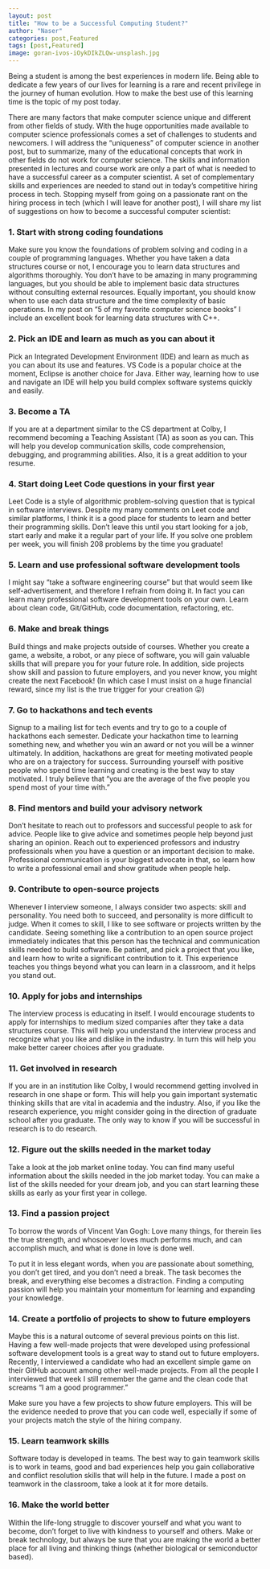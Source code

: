 ```yaml
---
layout: post
title: "How to be a Successful Computing Student?"
author: "Naser"
categories: post,Featured
tags: [post,Featured]
image: goran-ivos-iOykDIkZLQw-unsplash.jpg
---
```



Being a student is among the best experiences in modern life. Being able to dedicate a few years of our lives for learning is a rare and recent privilege in the journey of human evolution.  How to make the best use of this learning time is the topic of my post today.

There are many factors that make computer science unique and different from other fields of study.  With the huge opportunities made available to computer science professionals comes a set of challenges to students and newcomers.  I will address the “uniqueness” of computer science in another post, but to summarize, many of the educational concepts that work in other fields do not work for computer science.  The skills and information presented in lectures and course work are only a part of what is needed to have a successful career as a computer scientist.  A set of complementary skills and experiences are needed to stand out in today’s competitive hiring process in tech. Stopping myself from going on a passionate rant on the hiring process in tech (which I will leave for another post), I will share my list of suggestions on how to become a successful computer scientist:


### 1. Start with strong coding foundations
Make sure you know the foundations of problem solving and coding in a couple of programming languages.  Whether you have taken a data structures course or not, I encourage you to learn data structures and algorithms thoroughly.  You don’t have to be amazing in many programming languages, but you should be able to implement basic data structures without consulting external resources. Equally important, you should know when to use each data structure and the time complexity of basic operations.  In my post on “5 of my favorite computer science books” I include an excellent book for learning data structures with C++.


### 2. Pick an IDE and learn as much as you can about it 
Pick an Integrated Development Environment (IDE) and learn as much as you can about its use and features.  VS Code is a popular choice at the moment, Eclipse is another choice for Java.  Either way, learning how to use and navigate an IDE will help you build complex software systems quickly and easily.


### 3. Become a TA
If you are at a department similar to the CS department at Colby, I recommend becoming a Teaching Assistant (TA) as soon as you can.  This will help you develop communication skills, code comprehension, debugging, and programming abilities.  Also, it is a great addition to your resume.


### 4. Start doing Leet Code questions in your first year
Leet Code is a style of algorithmic problem-solving question that is typical in software interviews.  Despite my many comments on Leet code and similar platforms, I think it is a good place for students to learn and better their programming skills.  Don’t leave this until you start looking for a job, start early and make it a regular part of your life.  If you solve one problem per week, you will finish 208 problems by the time you graduate!


### 5. Learn and use professional software development tools
I might say “take a software engineering course” but that would seem like self-advertisement, and therefore I refrain from doing it.  In fact you can learn many professional software development tools on your own.  Learn about clean code, Git/GitHub, code documentation, refactoring, etc.


### 6. Make and break things
Build things and make projects outside of courses.  Whether you create a game, a website, a robot, or any piece of software, you will gain valuable skills that will prepare you for your future role.  In addition, side projects show skill and passion to future employers, and you never know, you might create the next Facebook! (In which case I must insist on a huge financial reward, since my list is the true trigger for your creation 😛)


### 7. Go to hackathons and tech events
Signup to a mailing list for tech events and try to go to a couple of hackathons each semester.  Dedicate your hackathon time to learning something new, and whether you win an award or not you will be a winner ultimately.  In addition, hackathons are great for meeting motivated people who are on a trajectory for success.   Surrounding yourself with positive people who spend time learning and creating is the best way to stay motivated.  I truly believe that “you are the average of the five people you spend most of your time with.”


### 8. Find mentors and build your advisory network
Don’t hesitate to reach out to professors and successful people to ask for advice.  People like to give advice and sometimes people help beyond just sharing an opinion.  Reach out to experienced professors and industry professionals when you have a question or an important decision to make.  Professional communication is your biggest advocate in that, so learn how to write a professional email and show gratitude when people help.


### 9. Contribute to open-source projects
Whenever I interview someone, I always consider two aspects: skill and personality.  You need both to succeed, and personality is more difficult to judge.  When it comes to skill, I like to see software or projects written by the candidate.  Seeing something like a contribution to an open source project immediately indicates that this person has the technical and communication skills needed to build software.  Be patient, and pick a project that you like, and learn how to write a significant contribution to it.  This experience teaches you things beyond what you can learn in a classroom, and it helps you stand out.  


### 10. Apply for jobs and internships
The interview process is educating in itself.  I would encourage students to apply for internships to medium sized companies after they take a data structures course.  This will help you understand the interview process and recognize what you like and dislike in the industry.  In turn this will help you make better career choices after you graduate.


### 11. Get involved in research
If you are in an institution like Colby, I would recommend getting involved in research in one shape or form.  This will help you gain important systematic thinking skills that are vital in academia and the industry.  Also, if you like the research experience, you might consider going in the direction of graduate school after you graduate.  The only way to know if you will be successful in research is to do research.


### 12. Figure out the skills needed in the market today
Take a look at the job market online today. You can find many useful information about the skills needed in the job market today.  You can make a list of the skills needed for your dream job, and you can start learning these skills as early as your first year in college.


### 13. Find a passion project
To borrow the words of Vincent Van Gogh: Love many things, for therein lies the true strength, and whosoever loves much performs much, and can accomplish much, and what is done in love is done well. 

To put it in less elegant words, when you are passionate about something, you don’t get tired, and you don’t need a break.  The task becomes the break, and everything else becomes a distraction.  Finding a computing passion will help you maintain your momentum for learning and expanding your knowledge.

### 14. Create a portfolio of projects to show to future employers
Maybe this is a natural outcome of several previous points on this list.  Having a few well-made projects that were developed using professional software development tools is a great way to stand out to future employers.  Recently, I interviewed a candidate who had an excellent simple game on their GitHub account among other well-made projects.  From all the people I interviewed that week I still remember the game and the clean code that screams “I am a good programmer.”

Make sure you have a few projects to show future employers.  This will be the evidence needed to prove that you can code well, especially if some of your projects match the style of the hiring company.


### 15. Learn teamwork skills
Software today is developed in teams.  The best way to gain teamwork skills is to work in teams, good and bad experiences help you gain collaborative and conflict resolution skills that will help in the future.  I made a post on teamwork in the classroom, take a look at it for more details. 


### 16. Make the world better
Within the life-long struggle to discover yourself and what you want to become, don’t forget to live with kindness to yourself and others.  Make or break technology, but always be sure that you are making the world a better place for all living and thinking things (whether biological or semiconductor based).
